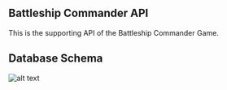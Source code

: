 ## Battleship Commander API
This is the supporting API of the Battleship Commander Game.

## Database Schema
![alt text]('https://github.com/lakylekidd/battleship-commander-api/blob/master/db_schema.png' "Database Image")